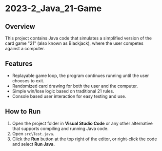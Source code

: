 # 2023-2_Java_21-Game

## Overview
This project contains Java code that simulates a simplified version of the card game "21" (also known as Blackjack), where the user competes against a computer.

## Features
- Replayable game loop, the program continues running until the user chooses to exit.
- Randomized card drawing for both the user and the computer.
- Simple win/lose logic based on traditional 21 rules.
- Console based user interaction for easy testing and use.

## How to Run
1. Open the project folder in **Visual Studio Code** or any other alternative that supports compiling and running Java code.
2. Open `src\Test.java`.
3. Click the **Run** button at the top right of the editor, or right-click the code and select **Run Java**.
